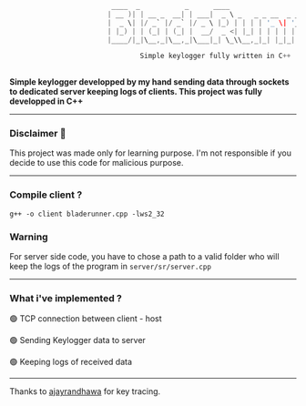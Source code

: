 ```C
                         ____  _           _      ____                              
                        | __ )| | __ _  __| | ___|  _ \ _   _ _ __  _ __   ___ _ __ 
                        |  _ \| |/ _` |/ _` |/ _ \ |_) | | | | '_ \| '_ \ / _ \ '__|
                        | |_) | | (_| | (_| |  __/  _ <| |_| | | | | | | |  __/ |   
                        |____/|_|\__,_|\__,_|\___|_| \_\\__,_|_| |_|_| |_|\___|_|                          

                                Simple keylogger fully written in C++
                                                         
``` 
**Simple keylogger developped by my hand sending data through sockets to dedicated server keeping logs of clients. This project was fully developped in C++**

---

### Disclaimer 🚨
This project was made only for learning purpose. I'm not responsible if you decide to use this code for malicious purpose.

---

### Compile client ?

`g++ -o client bladerunner.cpp -lws2_32`

### Warning 

For server side code, you have to chose a path to a valid folder who will keep the logs of the program in `server/sr/server.cpp`

---

### What i've implemented ?

🟢 TCP connection between client - host

🟢 Sending Keylogger data to server

🟢 Keeping logs of received data


---

Thanks to <a href="https://github.com/ajayrandhawa">ajayrandhawa</a> for key tracing.
